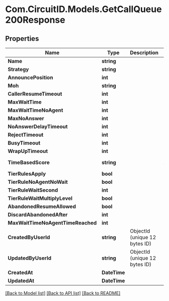 
# Com.CircuitID.Models.GetCallQueue200Response

## Properties

Name | Type | Description | Notes
------------ | ------------- | ------------- | -------------
**Name** | **string** |  | 
**Strategy** | **string** |  | 
**AnnouncePosition** | **int** |  | [optional] 
**Moh** | **string** |  | [default to "deafult"]
**CallerResumeTimeout** | **int** |  | [default to 3600]
**MaxWaitTime** | **int** |  | [default to 300]
**MaxWaitTimeNoAgent** | **int** |  | [default to 300]
**MaxNoAnswer** | **int** |  | [default to 1000000]
**NoAnswerDelayTimeout** | **int** |  | [optional] [default to 60]
**RejectTimeout** | **int** |  | [optional] [default to 60]
**BusyTimeout** | **int** |  | [optional] [default to 60]
**WrapUpTimeout** | **int** |  | [optional] [default to 10]
**TimeBasedScore** | **string** |  | [default to TimeBasedScoreEnum.Queue]
**TierRulesApply** | **bool** |  | [default to false]
**TierRuleNoAgentNoWait** | **bool** |  | [default to true]
**TierRuleWaitSecond** | **int** |  | [optional] [default to 300]
**TierRuleWaitMultiplyLevel** | **bool** |  | [default to true]
**AbandonedResumeAllowed** | **bool** |  | [default to true]
**DiscardAbandonedAfter** | **int** |  | [optional] [default to 14400]
**MaxWaitTimeNoAgentTimeReached** | **int** |  | [default to 5]
**CreatedByUserId** | **string** | ObjectId (unique 12 bytes ID) | [optional] 
**UpdatedByUserId** | **string** | ObjectId (unique 12 bytes ID) | [optional] 
**CreatedAt** | **DateTime** |  | [optional] 
**UpdatedAt** | **DateTime** |  | [optional] 

[[Back to Model list]](../README.md#documentation-for-models)
[[Back to API list]](../README.md#documentation-for-api-endpoints)
[[Back to README]](../README.md)


